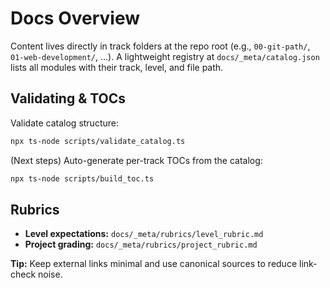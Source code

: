 # Docs Overview

Content lives directly in track folders at the repo root (e.g., `00-git-path/`, `01-web-development/`, …).
A lightweight registry at `docs/_meta/catalog.json` lists all modules with their track, level, and file path.

## Validating & TOCs

Validate catalog structure:

```bash
npx ts-node scripts/validate_catalog.ts
```

(Next steps) Auto-generate per-track TOCs from the catalog:

```bash
npx ts-node scripts/build_toc.ts
```

## Rubrics

- **Level expectations:** `docs/_meta/rubrics/level_rubric.md`
- **Project grading:** `docs/_meta/rubrics/project_rubric.md`

**Tip:** Keep external links minimal and use canonical sources to reduce link-check noise.